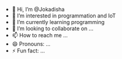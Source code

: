 - 👋 Hi, I’m @Jokadisha
- 👀 I’m interested in programmation and IoT
- 🌱 I’m currently learning programming
- 💞️ I’m looking to collaborate on ...
- 📫 How to reach me ...
- 😄 Pronouns: ...
- ⚡ Fun fact: ...

<!---
Jokadisha/Jokadisha is a ✨ special ✨ repository because its `README.md` (this file) appears on your GitHub profile.
You can click the Preview link to take a look at your changes.
--->
